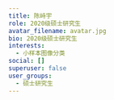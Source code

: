 ```yaml
---
title: 陈峙宇
role: 2020级硕士研究生
avatar_filename: avatar.jpg
bio: 2020级硕士研究生
interests:
  - 小样本图像分类
social: []
superuser: false
user_groups:
  - 硕士研究生
---
```

